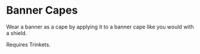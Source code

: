 # Banner Capes
Wear a banner as a cape by applying it to a banner cape like you would with a shield.

Requires Trinkets.
